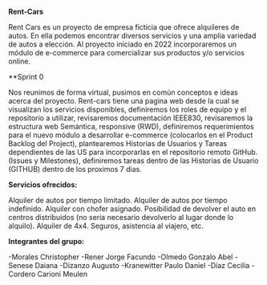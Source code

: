 **Rent-Cars**

Rent Cars es un proyecto de empresa ficticia que ofrece alquileres de autos. En ella podemos encontrar diversos servicios y una amplia variedad de autos a elección. Al proyecto iniciado en 2022 incorporaremos un módulo de e-commerce para comercializar sus productos y/o servicios online.

**Sprint 0

Nos reunimos de forma virtual, pusimos en común conceptos e ideas acerca del proyecto. Rent-cars tiene una pagina web desde la cual se visualizan los servicios disponibles, definiremos los roles de equipo y el repositorio a utilizar, revisaremos documentación IEEE830, revisaremos la estructura web Semántica, responsive (RWD), definiremos requerimientos para el nuevo módulo a desarrollar e-commerce (colocarlos en el Product Backlog del Project), plantearemos Historias de Usuarios y Tareas dependientes de las US para incorporarlas en el repositorio remoto GitHub. (Issues y Milestones), definiremos tareas dentro de las Historias de Usuario (GITHUB) dentro de los proximos 7 dias.

**Servicios ofrecidos:**

Alquiler de autos por tiempo limitado.
Alquiler de autos por tiempo indefinido.
Alquiler con chofer asignado.
Posibilidad de devolver el auto en centros distribuidos (no seria necesario devolverlo al lugar donde lo alquilo).
Alquiler de 4x4.
Seguros, asistencia al viajero, etc.

**Integrantes del grupo:**

-Morales Christopher
-Rener Jorge Facundo
-Olmedo Gonzalo Abel
-Senese Daiana
-Dizanzo Augusto
-Kranewitter Paulo Daniel
-Díaz Cecilia
-Cordero Carioni Meulen </sub>
